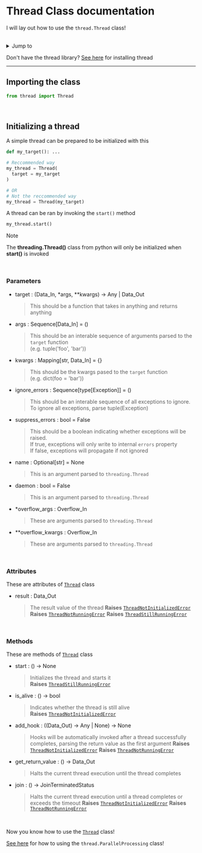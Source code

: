 # Thread Class documentation

I will lay out how to use the `thread.Thread` class!

<br />
<details>
  <summary>Jump to</summary>
  <ul>
    <li><a href='#importing-the-class'> Import the class</a></li>
    <li><a href='#initializing-a-thread'> Initialize a thread </a></li>
    <li><a href='#parameters'> Parameters </a></li>
    <li><a href='#attributes'> Attributes </a></li>
    <li><a href='#methods'> Class Methods </a></li>
  </ul>
</details>


Don't have the thread library? [See here](./getting-started.md) for installing thread

---

## Importing the class

```py
from thread import Thread
```

<br />


## Initializing a thread

A simple thread can be prepared to be initialized with this
```py
def my_target(): ...

# Reccommended way
my_thread = Thread(
  target = my_target
)

# OR
# Not the reccommended way
my_thread = Thread(my_target)
```

A thread can be ran by invoking the `start()` method
```py
my_thread.start()
```

> [!NOTE]
> The **threading.Thread()** class from python will only be initialized when **start()** is invoked

<br />


### Parameters

* target : (Data_In, *args, **kwargs) -> Any | Data_Out
  > This should be a function that takes in anything and returns anything

* args : Sequence[Data_In] = ()
  > This should be an interable sequence of arguments parsed to the `target` function <br />
  > (e.g. tuple('foo', 'bar'))
  
* kwargs : Mapping[str, Data_In] = {}
  > This should be the kwargs pased to the `target` function<br />
  > (e.g. dict(foo = 'bar'))

* ignore_errors : Sequence[type[Exception]] = ()
  > This should be an interable sequence of all exceptions to ignore.<br />
  > To ignore all exceptions, parse tuple(Exception)

* suppress_errors : bool = False
  > This should be a boolean indicating whether exceptions will be raised.<br />
  > If true, exceptions will only write to internal `errors` property<br />
  > If false, exceptions will propagate if not ignored

* name : Optional[str] = None
  > This is an argument parsed to `threading.Thread`

* daemon : bool = False
  > This is an argument parsed to `threading.Thread`

* *overflow_args : Overflow_In
  > These are arguments parsed to `threading.Thread`

* **overflow_kwargs : Overflow_In
  > These are arguments parsed to `threading.Thread`

<br />


### Attributes

These are attributes of [`Thread`](#importing-the-class) class

* result : Data_Out
  > The result value of the thread
  > **Raises** [`ThreadNotInitializedError`](./exceptions.md#threadNotInitializedError)
  > **Raises** [`ThreadNotRunningError`](./exceptions.md#threadnotrunningerror)
  > **Raises** [`ThreadStillRunningError`](./exceptions.md#threadStillRunningError)

<br />


### Methods

These are methods of [`Thread`](#importing-the-class) class

* start : () -> None
  > Initializes the thread and starts it<br />
  > **Raises** [`ThreadStillRunningError`](./exceptions.md#threadStillRunningError)

* is_alive : () -> bool
  > Indicates whether the thread is still alive<br />
  > **Raises** [`ThreadNotInitializedError`](./exceptions.md#threadNotInitializedError)

* add_hook : ((Data_Out) -> Any | None) -> None
  > Hooks will be automatically invoked after a thread successfully completes, parsing the return value as the first argument
  > **Raises** [`ThreadNotInitializedError`](./exceptions.md#threadNotInitializedError)
  > **Raises** [`ThreadNotRunningError`](./exceptions.md#threadnotrunningerror)

* get_return_value : () -> Data_Out
  > Halts the current thread execution until the thread completes

* join : () -> JoinTerminatedStatus
  > Halts the current thread execution until a thread completes or exceeds the timeout
  > **Raises** [`ThreadNotInitializedError`](./exceptions.md#threadNotInitializedError)
  > **Raises** [`ThreadNotRunningError`](./exceptions.md#threadnotrunningerror)

<br />


Now you know how to use the [`Thread`](#importing-the-class) class!

[See here](./parallel-processing.md) for how to using the `thread.ParallelProcessing` class!
